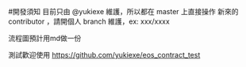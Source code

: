 #開發須知
目前只由 @yukiexe 維護，所以都在 master 上直接操作
新來的 contributor ，請開個人 branch 維護，ex: xxx/xxxx

流程圖預計用md做一份

測試歡迎使用
https://github.com/yukiexe/eos_contract_test